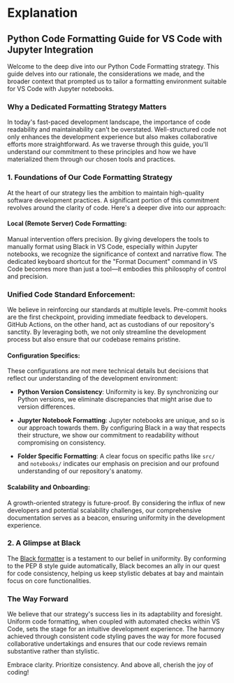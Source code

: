 # **Explanation**

## Python Code Formatting Guide for VS Code with Jupyter Integration

Welcome to the deep dive into our Python Code Formatting strategy. This guide delves into our rationale, the considerations we made, and the broader context that prompted us to tailor a formatting environment suitable for VS Code with Jupyter notebooks.

### **Why a Dedicated Formatting Strategy Matters**

In today's fast-paced development landscape, the importance of code readability and maintainability can't be overstated. Well-structured code not only enhances the development experience but also makes collaborative efforts more straightforward. As we traverse through this guide, you'll understand our commitment to these principles and how we have materialized them through our chosen tools and practices.

### 1. **Foundations of Our Code Formatting Strategy**

At the heart of our strategy lies the ambition to maintain high-quality software development practices. A significant portion of this commitment revolves around the clarity of code. Here's a deeper dive into our approach:

#### **Local (Remote Server) Code Formatting**:
Manual intervention offers precision. By giving developers the tools to manually format using Black in VS Code, especially within Jupyter notebooks, we recognize the significance of context and narrative flow. The dedicated keyboard shortcut for the "Format Document" command in VS Code becomes more than just a tool—it embodies this philosophy of control and precision.

### **Unified Code Standard Enforcement**:
We believe in reinforcing our standards at multiple levels. Pre-commit hooks are the first checkpoint, providing immediate feedback to developers. GitHub Actions, on the other hand, act as custodians of our repository's sanctity. By leveraging both, we not only streamline the development process but also ensure that our codebase remains pristine.

#### **Configuration Specifics**:
These configurations are not mere technical details but decisions that reflect our understanding of the development environment:

- **Python Version Consistency**: Uniformity is key. By synchronizing our Python versions, we eliminate discrepancies that might arise due to version differences.
  
- **Jupyter Notebook Formatting**: Jupyter notebooks are unique, and so is our approach towards them. By configuring Black in a way that respects their structure, we show our commitment to readability without compromising on consistency.

- **Folder Specific Formatting**: A clear focus on specific paths like `src/` and `notebooks/` indicates our emphasis on precision and our profound understanding of our repository's anatomy.

#### **Scalability and Onboarding**:
A growth-oriented strategy is future-proof. By considering the influx of new developers and potential scalability challenges, our comprehensive documentation serves as a beacon, ensuring uniformity in the development experience.

### **2. A Glimpse at Black**

The [Black formatter](https://github.com/psf/black) is a testament to our belief in uniformity. By conforming to the PEP 8 style guide automatically, Black becomes an ally in our quest for code consistency, helping us keep stylistic debates at bay and maintain focus on core functionalities.

### **The Way Forward**

We believe that our strategy's success lies in its adaptability and foresight. Uniform code formatting, when coupled with automated checks within VS Code, sets the stage for an intuitive development experience. The harmony achieved through consistent code styling paves the way for more focused collaborative undertakings and ensures that our code reviews remain substantive rather than stylistic.

Embrace clarity. Prioritize consistency. And above all, cherish the joy of coding!
